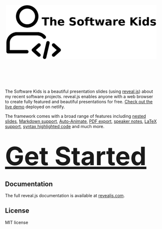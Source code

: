 <p align="center">
  <a href="https://fervent-joliot-b679eb.netlify.app/">
  <img src="swkids-gh.png" style="height: 180px; margin: 0 auto 4rem auto; background: transparent;">
  </a>
  <br><br>
</p>

The Software Kids is a beautiful presentation slides (using [reveal.js](https://revealjs.com/)) about my recent software projects. reveal.js enables anyone with a web browser to create fully featured and beautiful presentations for free. [Check out the live demo](https://fervent-joliot-b679eb.netlify.app/) deployed on netlify.

The framework comes with a broad range of features including [nested slides](https://revealjs.com/vertical-slides/), [Markdown support](https://revealjs.com/markdown/), [Auto-Animate](https://revealjs.com/auto-animate/), [PDF export](https://revealjs.com/pdf-export/), [speaker notes](https://revealjs.com/speaker-view/), [LaTeX support](https://revealjs.com/math/), [syntax highlighted code](https://revealjs.com/code/) and much more.

<h1>
  <a href="https://revealjs.com/installation" style="font-size: 3em;">Get Started</a>
</h1>

## Documentation
The full reveal.js documentation is available at [revealjs.com](https://revealjs.com).

## License

MIT license